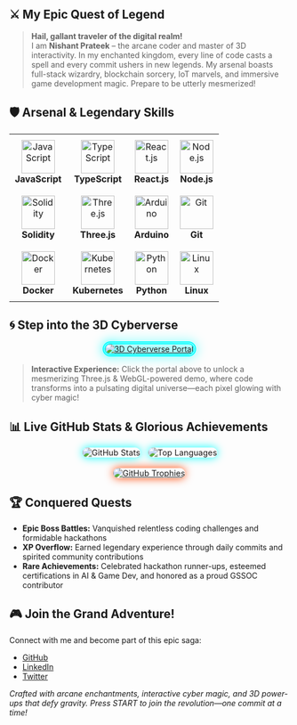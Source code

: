 ## ⚔️ My Epic Quest of Legend

> **Hail, gallant traveler of the digital realm!**  
> I am **Nishant Prateek** – the arcane coder and master of 3D interactivity. In my enchanted kingdom, every line of code casts a spell and every commit ushers in new legends. My arsenal boasts full-stack wizardry, blockchain sorcery, IoT marvels, and immersive game development magic. Prepare to be utterly mesmerized!

## 🛡️ Arsenal & Legendary Skills

<div align="center">
  <table>
    <tr>
      <td align="center" style="padding: 10px;">
        <img src="https://skillicons.dev/icons?i=js" alt="JavaScript" width="60" height="60">
        <br>
        <strong>JavaScript</strong>
      </td>
      <td align="center" style="padding: 10px;">
        <img src="https://skillicons.dev/icons?i=ts" alt="TypeScript" width="60" height="60">
        <br>
        <strong>TypeScript</strong>
      </td>
      <td align="center" style="padding: 10px;">
        <img src="https://skillicons.dev/icons?i=react" alt="React.js" width="60" height="60">
        <br>
        <strong>React.js</strong>
      </td>
      <td align="center" style="padding: 10px;">
        <img src="https://skillicons.dev/icons?i=nodejs" alt="Node.js" width="60" height="60">
        <br>
        <strong>Node.js</strong>
      </td>
    </tr>
    <tr>
      <td align="center" style="padding: 10px;">
        <img src="https://skillicons.dev/icons?i=solidity" alt="Solidity" width="60" height="60">
        <br>
        <strong>Solidity</strong>
      </td>
      <td align="center" style="padding: 10px;">
        <img src="https://skillicons.dev/icons?i=threejs" alt="Three.js" width="60" height="60">
        <br>
        <strong>Three.js</strong>
      </td>
      <td align="center" style="padding: 10px;">
        <img src="https://skillicons.dev/icons?i=arduino" alt="Arduino" width="60" height="60">
        <br>
        <strong>Arduino</strong>
      </td>
      <td align="center" style="padding: 10px;">
        <img src="https://skillicons.dev/icons?i=git" alt="Git" width="60" height="60">
        <br>
        <strong>Git</strong>
      </td>
    </tr>
    <tr>
      <td align="center" style="padding: 10px;">
        <img src="https://skillicons.dev/icons?i=docker" alt="Docker" width="60" height="60">
        <br>
        <strong>Docker</strong>
      </td>
      <td align="center" style="padding: 10px;">
        <img src="https://skillicons.dev/icons?i=kubernetes" alt="Kubernetes" width="60" height="60">
        <br>
        <strong>Kubernetes</strong>
      </td>
      <td align="center" style="padding: 10px;">
        <img src="https://skillicons.dev/icons?i=python" alt="Python" width="60" height="60">
        <br>
        <strong>Python</strong>
      </td>
      <td align="center" style="padding: 10px;">
        <img src="https://skillicons.dev/icons?i=linux" alt="Linux" width="60" height="60">
        <br>
        <strong>Linux</strong>
      </td>
    </tr>
  </table>
</div>

<div align="center" style="margin-top: 20px;">
  <p style="font-size: 16px; color: #00FFFF; font-style: italic;">
  </p>
</div>

## 🌀 Step into the 3D Cyberverse

<div align="center">
  <a href="https://your-3d-interactive-demo.com" target="_blank">
    <img src="https://via.placeholder.com/900x450.png?text=ENTER+THE+3D+CYBERVERSE" alt="3D Cyberverse Portal" style="border: 5px double #0ff; border-radius: 15px; filter: drop-shadow(0 0 10px #0ff);">
  </a>
</div>

> **Interactive Experience:** Click the portal above to unlock a mesmerizing Three.js & WebGL-powered demo, where code transforms into a pulsating digital universe—each pixel glowing with cyber magic!

## 📊 Live GitHub Stats & Glorious Achievements

<div align="center" style="display: flex; flex-wrap: wrap; justify-content: center; gap: 20px; margin-bottom: 20px;">
  <img src="https://github-readme-stats.vercel.app/api?username=nishant1206&show_icons=true&theme=tokyonight&hide_border=true" alt="GitHub Stats" style="border-radius: 15px; box-shadow: 0 0 15px #0ff; transition: transform 0.3s ease-in-out; transform: scale(1.05);">
  <img src="https://github-readme-stats.vercel.app/api/top-langs/?username=nishant1206&layout=compact&theme=tokyonight&hide_border=true" alt="Top Languages" style="border-radius: 15px; box-shadow: 0 0 15px #0ff; transition: transform 0.3s ease-in-out; transform: scale(1.05);">
</div>

<div align="center">
  <a href="https://github.com/nishant1206">
    <img src="https://github-profile-trophy.vercel.app/?username=nishant1206&theme=onedark&column=7&margin-w=10&margin-h=10" alt="GitHub Trophies" style="border-radius: 15px; box-shadow: 0 0 15px #ff4500; transition: transform 0.3s ease-in-out; transform: scale(1.05);">
  </a>
</div>

## 🏆 Conquered Quests

- **Epic Boss Battles:** Vanquished relentless coding challenges and formidable hackathons  
- **XP Overflow:** Earned legendary experience through daily commits and spirited community contributions  
- **Rare Achievements:** Celebrated hackathon runner-ups, esteemed certifications in AI & Game Dev, and honored as a proud GSSOC contributor

## 🎮 Join the Grand Adventure!

Connect with me and become part of this epic saga:  
- [GitHub](https://github.com/nishant1206)  
- [LinkedIn](https://www.linkedin.com/in/nishant-prateek-68a9a927a/)  
- [Twitter](https://twitter.com/yourhandle)  

*Crafted with arcane enchantments, interactive cyber magic, and 3D power-ups that defy gravity. Press START to join the revolution—one commit at a time!*
